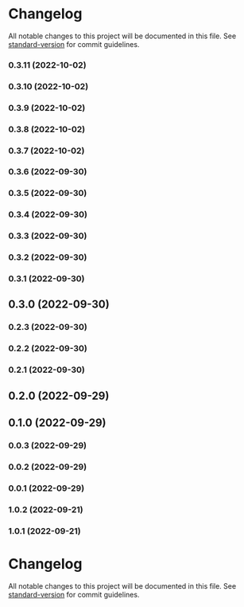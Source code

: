 # Changelog

All notable changes to this project will be documented in this file. See [standard-version](https://github.com/conventional-changelog/standard-version) for commit guidelines.

### 0.3.11 (2022-10-02)

### 0.3.10 (2022-10-02)

### 0.3.9 (2022-10-02)

### 0.3.8 (2022-10-02)

### 0.3.7 (2022-10-02)

### 0.3.6 (2022-09-30)

### 0.3.5 (2022-09-30)

### 0.3.4 (2022-09-30)

### 0.3.3 (2022-09-30)

### 0.3.2 (2022-09-30)

### 0.3.1 (2022-09-30)

## 0.3.0 (2022-09-30)

### 0.2.3 (2022-09-30)

### 0.2.2 (2022-09-30)

### 0.2.1 (2022-09-30)

## 0.2.0 (2022-09-29)

## 0.1.0 (2022-09-29)

### 0.0.3 (2022-09-29)

### 0.0.2 (2022-09-29)

### 0.0.1 (2022-09-29)

### 1.0.2 (2022-09-21)

### 1.0.1 (2022-09-21)

# Changelog

All notable changes to this project will be documented in this file. See [standard-version](https://github.com/conventional-changelog/standard-version) for commit guidelines.
